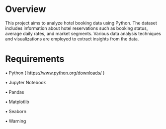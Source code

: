 # Overview
This project aims to analyze hotel booking data using Python. The dataset includes information about hotel reservations such as booking status, average daily rates, and market segments. Various data analysis techniques and visualizations are employed to extract insights from the data.

# Requirements

• Python ( https://www.python.org/downloads/ )

• Jupyter Notebook

• Pandas

• Matplotlib

• Seaborn

• Warning
